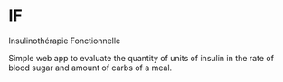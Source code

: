 IF
==

Insulinothérapie Fonctionnelle

Simple web app to evaluate the quantity of units of insulin in the rate of blood sugar and amount of carbs of a meal.
